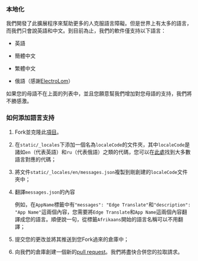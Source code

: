### 本地化

我們開發了此擴展程序來幫助更多的人克服語言障礙。但是世界上有太多的語言，而我們只會說英語和中文。到目前為止，我們的軟件僅支持以下語言：

- 英語
  
- 簡體中文
  
- 繁體中文

- 俄語（感謝[ElectroLom](https://github.com/electrolom42)）

如果您的母語不在上面的列表中，並且您願意幫我們增加對您母語的支持，我們將不勝感激。

### 如何添加語言支持

1. Fork並克隆此[項目](https://github.com/EdgeTranslate/EdgeTranslate)。

2. 在`static/_locales`下添加一個名為`localeCode`的文件夾，其中`localeCode`是諸如`en`（代表英語）和`ru`（代表俄語）之類的代碼，您可以在[此處](https://github.com/EdgeTranslate/EdgeTranslate/blob/master/src/popup/languages.js)找到大多數語言對應的代碼；

3. 將文件`static/_locales/en/messages.json`複製到剛創建的`localeCode`文件夾中；

4. 翻譯`messages.json`的內容

   例如，在`AppName`標籤中有`"messages": "Edge Translate"`和`"description": "App Name"`這兩個內容，您需要將`Edge Translate`和`App Name`這兩個內容翻譯成您的語言。順便說一句，從標籤`Afrikaans`開始的語言名稱可以不用翻譯；

5. 提交您的更改並將其推送到您Fork過來的倉庫中；

6. 向我們的倉庫創建一個新的[pull request](https://github.com/EdgeTranslate/EdgeTranslate/pulls)。我們將盡快合併您的拉取請求。
